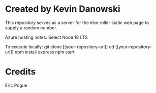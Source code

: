 # Created by Kevin Danowski

This repository serves as a server for the dice roller static web page to supply a random number.

Azure hosting notes:
Select Node 18 LTS

To execute locally:
git clone [[your-repository-url]]
cd [[your-repository-url]]
npm install express
npm start

# Credits
Eric Pogue